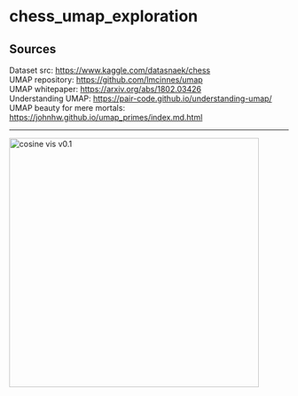 # chess_umap_exploration



## Sources 
Dataset src: https://www.kaggle.com/datasnaek/chess \
UMAP repository: https://github.com/lmcinnes/umap \
UMAP whitepaper: https://arxiv.org/abs/1802.03426 \
Understanding UMAP: https://pair-code.github.io/understanding-umap/ \
UMAP beauty for mere mortals: https://johnhw.github.io/umap_primes/index.md.html


---

<p>
  <img src="https://github.com/rpast/chess_umap_exploration/blob/master/screens/en-One%20Hot-oct_manhattan_nn-25_mind-0.1_v-0.4.png?raw=true" width="450" title="cosine vis v0.1">
</p>
